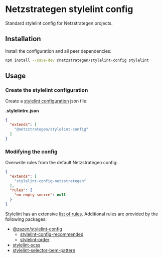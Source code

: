# Netzstrategen stylelint config

Standard stylelint config for Netzstrategen projects.

## Installation

Install the configuration and all peer dependencies:

```bash
npm install --save-dev @netzstrategen/stylelint-config stylelint
```

## Usage

### Create the stylelint configuration

Create a [stylelint configuration](https://stylelint.io/user-guide/configuration/) json file:

**.stylelintrc.json**

```json
{
  "extends": [
    "@netzstrategen/stylelint-config"
  ]
}
```

### Modifying the config

Overwrite rules from the default Netzstrategen config:

```json
{
  "extends": [
    "stylelint-config-netzstrategen"
  ],
  "rules": {
    "no-empty-source": null
  }
}
```

Stylelint has an extensive [list of rules](https://stylelint.io/user-guide/rules/). Additional rules are provided by the following packages:

- [@zazen/stylelint-config](https://github.com/stormwarning/zazen-stylelint-config)
  - [stylelint-config-recommended](https://github.com/stylelint/stylelint-config-recommended)
  - [stylelint-order](https://github.com/hudochenkov/stylelint-order)
- [stylelint-scss](https://github.com/kristerkari/stylelint-scss)
- [stylelint-selector-bem-pattern](https://github.com/simonsmith/stylelint-selector-bem-pattern)
